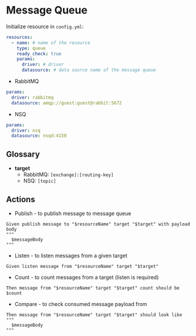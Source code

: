 # Message Queue

Initialize resource in `config.yml`:
```yaml
resources:
  - name: # name of the resource
    type: queue
    ready_check: true
    params:
      driver: # driver
      datasource: # data source name of the message queue
```

* RabbitMQ
```yaml
params:
  driver: rabbitmq
  datasource: amqp://guest:guest@rabbit:5672
```

* NSQ
```yaml
params:
  driver: nsq
  datasource: nsqd:4150
```

## Glossary
* **target**
  * RabbitMQ: `[exchange]:[routing-key]`
  * NSQ: `[topic]`


## Actions
* Publish - to publish message to message queue
```gherkin
Given publish message to "$resourceName" target "$target" with payload body
"""
  $messageBody
"""
```

* Listen - to listen messages from a given target
```gherkin
Given listen message from "$resourceName" target "$target"
```

* Count - to count messages from a target (listen is required)
```gherkin
Then message from "$resourceName" target "$target" count should be $count
```

* Compare - to check consumed message payload from
```gherkin
Then message from "$resourceName" target "$target" should look like
"""
  $messageBody
"""
```
